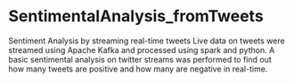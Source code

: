# SentimentalAnalysis_fromTweets

Sentiment Analysis by streaming real-time tweets
Live data on tweets were streamed using Apache Kafka and processed using spark and python. A basic
sentimental analysis on twitter streams was performed to find out how many tweets are positive and how
many are negative in real-time.
